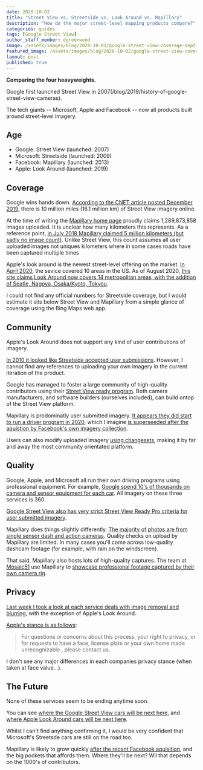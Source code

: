 ```yaml
---
date: 2020-10-02
title: "Street View vs. Streetside vs. Look Around vs. Mapillary"
description: "How do the major street-level mapping products compare?"
categories: guides
tags: [Google Street View]
author_staff_member: dgreenwood
image: /assets/images/blog/2020-10-02/google-street-view-coverage-sept-2020-meta.jpg
featured_image: /assets/images/blog/2020-10-02/google-street-view-coverage-sept-2020-sm.jpg
layout: post
published: true
---
```


**Comparing the four heavyweights.**

Google first launched Street View in 2007(/blog/2019/history-of-google-street-view-cameras). 

The tech giants -- Microsoft, Apple and Facebook -- now all products built around street-level imagery.

## Age

* Google: Street View (launched: 2007)
* Microsoft: Streetside (launched: 2009)
* Facebook: Mapillary (launched: 2013)
* Apple: Look Around (launched: 2019)

## Coverage

Google wins hands down. [According to the CNET article posted December 2019](https://www.cnet.com/news/google-maps-has-now-photographed-10-million-miles-in-street-view/), there is 10 million miles (16.1 million km) of Street View imagery online.

At the time of writing the [Mapillary home page](https://www.mapillary.com/) proudly claims 1,289,873,858 images uploaded. It is unclear how many kilometers this represents. As a reference point, [in July 2018 Mapillary claimed 5 million kilometers (but sadly no image count)](https://blog.mapillary.com/update/2018/07/31/five-million-km-mapillary-coverage.html). Unlike Street View, this count assumes all user uploaded images not uniques kilometers where in some cases roads have been captured multiple times

Apple's look around is the newest street-level offering on the market. [In April 2020](https://9to5mac.com/2020/04/21/apple-maps-look-around-cities), the sevice covered 10 areas in the US. As of August 2020, [this site claims Look Around now covers 14 metropolitan areas, with the addition of Seatle, Nagoya, Osaka/Kyoto, Tokyou](https://www.justinobeirne.com/look-around-coverage-areas).

I could not find any official numbers for Streetside coverage, but I would estimate it sits below Street View and Mapillary from a simple glance of coverage using the Bing Maps web app.

## Community

Apple's Look Around does not support any kind of user contributions of imagery.

[In 2010 it looked like Streetside accepted user submissions](https://blogs.bing.com/maps/2010/02/11/new-bing-maps-application-streetside-photos). However, I cannot find any references to uploading your own imagery in the current iteration of the product.

Google has managed to foster a large community of high-quality contributors using their [Street View ready program](https://www.google.com/streetview/contacts-tools/products/). Both camera manufacturers, and software builders (ourselves included), can build ontop of the Street View platform. 

Mapillary is prodominatly user submitted imagery. [It appears they did start to run a driver program in 2020](https://forum.mapillary.com/t/mapillary-drivers-program/2649), which I imagine [is superseeded after the aquistion by Facebook's own imagery collection](https://medium.com/@joemorrison/why-on-earth-did-facebook-just-acquire-mapillary-9838405272f8). 

Users can also modify uploaded imagery [using changesets](https://help.mapillary.com/hc/en-us/articles/115001638129-Editing-sequences), making it by far and away the most community orientated platform. 

## Quality

Google, Apple, and Microsoft all run their own driving programs using professional equipment. For example, [Google spend 10's of thousands on camera and sensor equipment for each car](/blog/2020/google-street-view-cameras-more-than-meets-the-eye). All imagery on these three services is 360.

[Google Street View also has very strict Street View Ready Pro criteria for user submitted imagery](https://developers.google.com/streetview/ready/specs-prograde).

Mapillary does things slightly differently. [The majority of photos are from single sensor dash and action cameras](https://campfire.trekview.org/t/an-interesting-analysis-of-images-submitted-to-mapillary-by-camera-type/322). Quality checks on upload by Mapillary are limited. In many cases you'll come across low-quality dashcam footage (for example, with rain on the windscreen).

That said, Mapillary also hosts lots of high-quality captures. The team at [Mosaic51](https://www.mosaic51.com/) use Mapillary to [showcase professional footage captured by their own camera rig](https://www.mapillary.com/app/org/mosaic51).

## Privacy 

[Last week I took a look at each service deals with image removal and blurring](/blog/2020/how-to-blur-street-level-images), with the exception of Apple's Look Around.

[Apple's stance is as follows](https://maps.apple.com/imagecollection/):

> For questions or concerns about this process, your right to privacy, or for requests to have a face, license plate or your own home made unrecognizable , please contact us.

I don't see any major differences in each companies privacy stance (when taken at face value...).

## The Future

None of these services seem to be ending anytime soon.

You can see [where the Google Street View cars will be next here](https://www.google.com/streetview/), and [where Apple Look Around cars will be next here](https://maps.apple.com/imagecollection/).

Whilst I can't find anything confirming it, I would be very confident that Microsoft's Streetsde cars are still on the road too.

Mapillary is likely to grow quickly [after the recent Facebook aquisition](https://blog.mapillary.com/news/2020/06/18/Mapillary-joins-Facebook.html), and the big pockets that affords them. Where they'll be next? Wll that depends on the 1000's of contributors.
